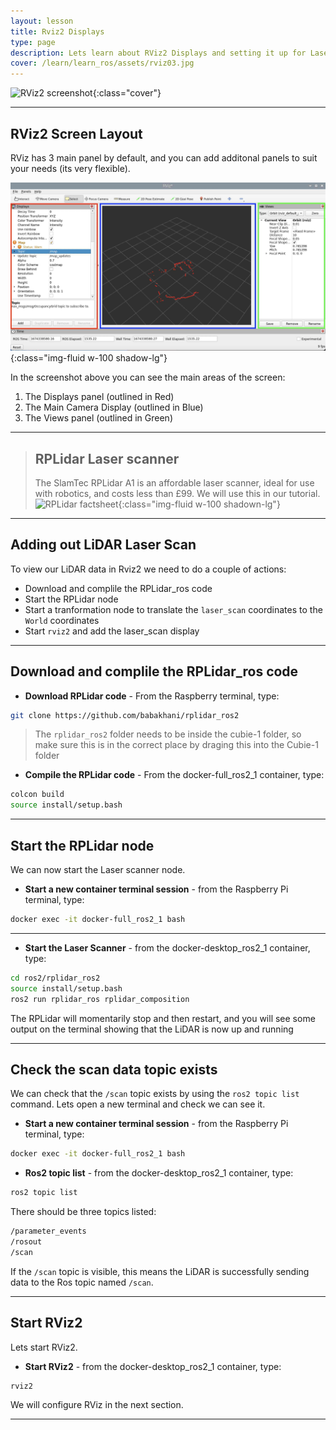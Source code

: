 ```yaml
---
layout: lesson
title: Rviz2 Displays
type: page
description: Lets learn about RViz2 Displays and setting it up for Laser scans
cover: /learn/learn_ros/assets/rviz03.jpg
---
```


![RViz2 screenshot]({{page.cover}}){:class="cover"}

---

## RViz2 Screen Layout

RViz has 3 main panel by default, and you can add additonal panels to suit your needs (its very flexible).

![RViz2 Screen Layout](assets/rviz03.jpg){:class="img-fluid w-100 shadow-lg"}

In the screenshot above you can see the main areas of the screen:

1. The Displays panel (outlined in Red)
1. The Main Camera Display (outlined in Blue)
1. The Views panel (outlined in Green)

---

> ## RPLidar Laser scanner
>
> The SlamTec RPLidar A1 is an affordable laser scanner, ideal for use with robotics, and costs less than £99. We will use this in our tutorial.
> ![RPLidar factsheet](/assets/img/how_it_works/lidar01.jpg){:class="img-fluid w-100 shadown-lg"}
>

---

## Adding out LiDAR Laser Scan

To view our LiDAR data in Rviz2 we need to do a couple of actions:

* Download and complile the RPLidar_ros code
* Start the RPLidar node
* Start a tranformation node to translate the `laser_scan` coordinates to the `World` coordinates
* Start `rviz2` and add the laser_scan display

---

## Download and complile the RPLidar_ros code

* **Download RPLidar code** - From the Raspberry terminal, type:

```bash
git clone https://github.com/babakhani/rplidar_ros2
```

> The `rplidar_ros2` folder needs to be inside the cubie-1 folder, so make sure this is in the correct place by draging this into the 
> Cubie-1 folder

* **Compile the RPLidar code** - From the docker-full_ros2_1 container, type:

```bash
colcon build
source install/setup.bash
```

---

## Start the RPLidar node

We can now start the Laser scanner node.

* **Start a new container terminal session** - from the Raspberry Pi terminal, type:

```bash
docker exec -it docker-full_ros2_1 bash
```

---

* **Start the Laser Scanner** - from the docker-desktop_ros2_1 container, type:

```bash
cd ros2/rplidar_ros2
source install/setup.bash
ros2 run rplidar_ros rplidar_composition
```

The RPLidar will momentarily stop and then restart, and you will see some output on the terminal showing that the LiDAR is now up and running

---

## Check the scan data topic exists

We can check that the `/scan` topic exists by using the `ros2 topic list` command. Lets open a new terminal and check we can see it.

* **Start a new container terminal session** - from the Raspberry Pi terminal, type:

```bash
docker exec -it docker-full_ros2_1 bash
```

* **Ros2 topic list** - from the docker-desktop_ros2_1 container, type:

```bash
ros2 topic list
```

There should be three topics listed:

```bash
/parameter_events
/rosout
/scan
```

If the `/scan` topic is visible, this means the LiDAR is successfully sending data to the Ros topic named `/scan`.

---

## Start RViz2

Lets start RViz2.

* **Start RViz2** - from the docker-desktop_ros2_1 container, type:

```bash
rviz2
```

We will configure RViz in the next section.

---
